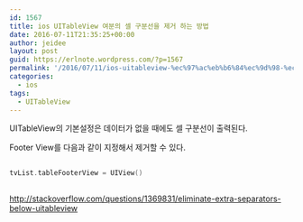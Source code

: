 ```yaml
---
id: 1567
title: ios UITableView 여분의 셀 구분선을 제거 하는 방법
date: 2016-07-11T21:35:25+00:00
author: jeidee
layout: post
guid: https://erlnote.wordpress.com/?p=1567
permalink: '/2016/07/11/ios-uitableview-%ec%97%ac%eb%b6%84%ec%9d%98-%ec%85%80-%ea%b5%ac%eb%b6%84%ec%84%a0%ec%9d%84-%ec%a0%9c%ea%b1%b0-%ed%95%98%eb%8a%94-%eb%b0%a9%eb%b2%95/'
categories:
  - ios
tags:
  - UITableView
---
```

UITableView의 기본설정은 데이터가 없을 때에도 셀 구분선이 출력된다.
  
Footer View를 다음과 같이 지정해서 제거할 수 있다.

```swift
  
tvList.tableFooterView = UIView()
  
```

http://stackoverflow.com/questions/1369831/eliminate-extra-separators-below-uitableview